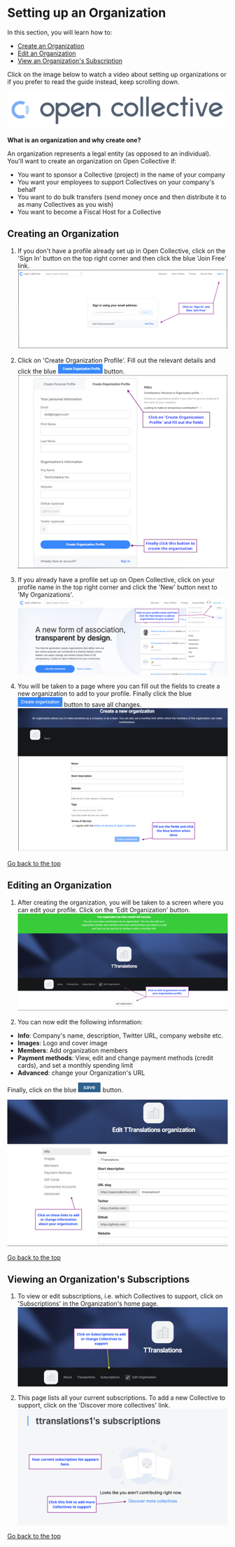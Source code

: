 # Setting up an Organization

In this section, you will learn how to:
* [Create an Organization](#creating-an-organization)
* [Edit an Organization](#editing-an-organization)
* [View an Organization's Subscription](#viewing-an-organizations-subscriptions)

Click on the image below to watch a video about setting up organizations or if you prefer to read the guide instead, keep scrolling down.

[![](images/opencollectivelogo.png)](http://www.youtube.com/watch?v=0AixTyN2NaU)

**What is an organization and why create one?**

An organization represents a legal entity (as opposed to an individual). You'll want to create an organization on Open Collective if:
* You want to sponsor a Collective (project) in the name of your company
* You want your employees to support Collectives on your company's behalf
* You want to do bulk transfers (send money once and then distribute it to as many Collectives as you wish)
* You want to become a Fiscal Host for a Collective

## Creating an Organization

1. If you don't have a profile already set up in Open Collective, click on the 'Sign In' button on the top right corner and then click the blue 'Join Free' link.
  ![Sign In screen](images/Signin.png)



2. Click on 'Create Organization Profile'. Fill out the relevant details and click the blue <img src="images/CreateOrgButton.png" alt="Create an Organization button" width="102px" height="22px"> button.
 ![Create an Organization screen](images/CreateOrgScreen.png)



3. If you already have a profile set up on Open Collective, click on your profile name in the top right corner and click the 'New' button next to 'My Organizations'. 
   ![Create an Organization screen](images/CreateOrgProfile.png)
   
   
   
4. You will be taken to a page where you can fill out the fields to create a new organization to add to your profile. Finally click the blue <img src="images/CreateOrgButton1.png" alt="Create New Organization button" width="102px" height="22px">  button to save all changes.
  ![Create New Organization screen](images/CreateNewOrg.png)

[Go back to the top](#setting-up-an-organization)

## Editing an Organization

1. After creating the organization, you will be taken to a screen where you can edit your profile. Click on the 'Edit Organization' button.
  ![Edit Organization screen](images/EditOrg.png)

2. You can now edit the following information:
* **Info**: Company's name, description, Twitter URL, company website etc.
* **Images**: Logo and cover image
* **Members**: Add organization members
* **Payment methods**: View, edit and change payment methods (credit cards), and set a monthly spending limit
* **Advanced**: change your Organization's URL

Finally, click on the blue <img src="images/Savebutton.png" alt="Save button" width="52px" height="22px"> button.
  
![Edit Organization screen](images/EditProfile.png)

[Go back to the top](#setting-up-an-organization)

## Viewing an Organization's Subscriptions

1. To view or edit subscriptions, i.e. which Collectives to support, click on 'Subscriptions' in the Organization's home page.
   ![Organization Home screen](images/Subs.png)

2. This page lists all your current subscriptions. To add a new Collective to support, click on the 'Discover more collectives' link.
    ![Subscriptions](images/Discover.png)

[Go back to the top](#setting-up-an-organization)
